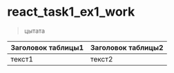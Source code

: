 # react_task1_ex1_work

> цытата

Заголовок таблицы1 | Заголовок таблицы2
-------------------|-------------------
текст1             | текст2
